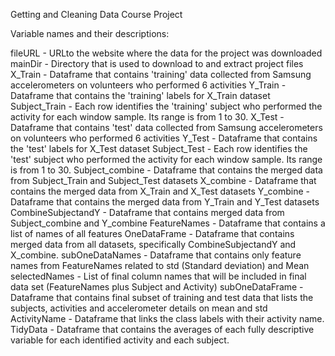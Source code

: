 Getting and Cleaning Data Course Project

Variable names and their descriptions:

fileURL - URLto the website where the data for the project was downloaded
mainDir - Directory that is used to download to and extract project files
X_Train - Dataframe that contains 'training' data collected from Samsung accelerometers on volunteers who performed 6 activities 
Y_Train - Dataframe that contains the 'training' labels for X_Train dataset
Subject_Train - Each row identifies the 'training' subject who performed the activity for each window sample. Its range is from 1 to 30.
X_Test - Dataframe that contains 'test' data collected from Samsung accelerometers on volunteers who performed 6 activities
Y_Test - Dataframe that contains the 'test' labels for X_Test dataset
Subject_Test - Each row identifies the 'test' subject who performed the activity for each window sample. Its range is from 1 to 30.
Subject_combine - Dataframe that contains the merged data from Subject_Train and Subject_Test datasets
X_combine - Dataframe that contains the merged data from X_Train and X_Test datasets
Y_combine - Dataframe that contains the merged data from Y_Train and Y_Test datasets
CombineSubjectandY - Dataframe that contains merged data from Subject_combine and Y_combine
FeatureNames - Dataframe that contains a list of names of all features
OneDataFrame - Dataframe that contains merged data from all datasets, specifically CombineSubjectandY and X_combine.
subOneDataNames - Dataframe that contains only feature names from FeatureNames related to std (Standard deviation) and Mean
selectedNames - List of final column names that will be included in final data set (FeatureNames plus Subject and Activity)
subOneDataFrame - Dataframe that contains final subset of training and test data that lists the subjects, activities and accelerometer details on mean and std
ActivityName - Dataframe that links the class labels with their activity name.
TidyData - Dataframe that contains the averages of each fully descriptive variable for each identified activity and each subject.
